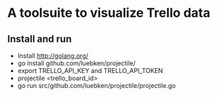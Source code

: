 # A toolsuite to visualize Trello data

## Install and run

* Install http://golang.org/
* go install github.com/luebken/projectile/
* export TRELLO_API_KEY and TRELLO_API_TOKEN
* projectile <trello_board_id>
* go run src/github.com/luebken/projectile/projectile.go